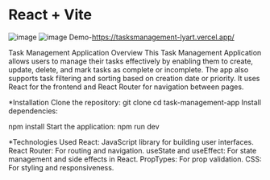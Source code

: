 # React + Vite
![image](https://github.com/user-attachments/assets/fa905ca9-d6ed-4a46-8ca9-89e73c6dea7e)
![image](https://github.com/user-attachments/assets/fcc94049-f3ba-4b53-a5d2-30a591e78b11)
Demo-https://tasksmanagement-lyart.vercel.app/

Task Management Application
Overview
This Task Management Application allows users to manage their tasks effectively by enabling them to create, update, delete, and mark tasks as complete or incomplete. The app also supports task filtering and sorting based on creation date or priority. It uses React for the frontend and React Router for navigation between pages.

*Installation
Clone the repository:
git clone <repository->
cd task-management-app
Install dependencies:

npm install
Start the application:
npm run dev

*Technologies Used
React: JavaScript library for building user interfaces.
React Router: For routing and navigation.
useState and useEffect: For state management and side effects in React.
PropTypes: For prop validation.
CSS: For styling and responsiveness.
